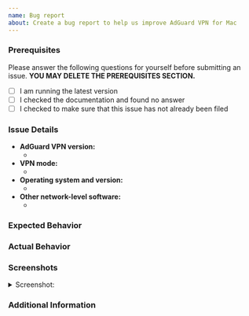 ```yaml
---
name: Bug report
about: Create a bug report to help us improve AdGuard VPN for Mac
---
```


### Prerequisites

Please answer the following questions for yourself before submitting an issue. **YOU MAY DELETE THE PREREQUISITES SECTION.**

- [ ] I am running the latest version
- [ ] I checked the documentation and found no answer
- [ ] I checked to make sure that this issue has not already been filed

### Issue Details

<!--- Please include all relevant details about the environment you experienced the bug in -->

- **AdGuard VPN version:**
  - <!-- (e.g. v1.0.0) -->
- **VPN mode:**
  - <!-- (e.g. Local VPN / SOCKS5) -->
- **Operating system and version:**
  - <!-- (e.g. MacOS 11.0.1) -->
- **Other network-level software:**
  - <!-- (e.g. Antivirus, Firewall, AdGuard) -->

### Expected Behavior

<!-- A clear and concise description of what you expected to happen. -->

### Actual Behavior

<!-- A clear and concise description of what actually happened. -->

### Screenshots

<!-- If applicable, add screenshots to help explain your problem. -->

<details><summary>Screenshot:</summary>

<!--- drag and drop, upload or paste your screenshot to this area-->

</details>

### Additional Information

<!-- Add any other context about the problem here. -->